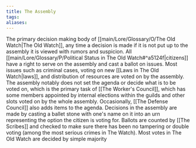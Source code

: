 ```yaml
---
title: The Assembly
tags: 
aliases:
---
```

The primary decision making body of [[main/Lore/Glossary/O/The Old Watch|The Old Watch]], any time a decision is made if it is not put up to the assembly it is viewed with rumors and suspicion. All [[main/Lore/Glossary/P/Political Status in The Old Watch#^a5124f|citizens]] have a right to serve on the assembly and cast a ballot on issues. Most issues such as criminal cases, voting on new [[Laws in The Old Watch|laws]], and distribution of resources are voted on by the assembly. The assembly notably does not set the agenda or decide what is to be voted on, which is the primary task of [[The Worker's Council]], which has some members appointed by internal elections within the guilds and other slots voted on by the whole assembly. Occasionally, [[The Defense Council]] also adds items to the agenda. Decisions in the assembly are made by casting a ballet stone with one's name on it into an urn representing the option the citizen is voting for. Ballots are counted by [[The Scribes]] and checked to make sure there has been no tampering or double voting (among the most serious crimes in The Watch). Most votes in The Old Watch are decided by simple majority